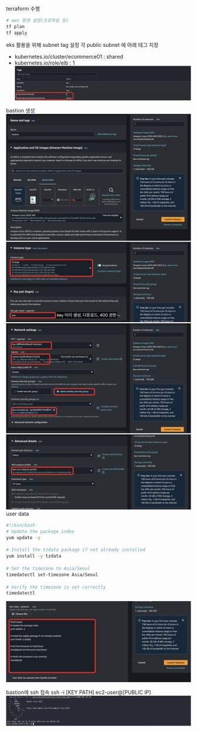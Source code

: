 

terraform 수행
```bash
# aws 환경 설정(프로파일 등)
tf plan
tf apply
```

eks 활용을 위해 subnet tag 설정
각 public subnet 에 아래 테그 지정
- kubernetes.io/cluster/ecommerce01 : shared
- kubernetes.io/role/elb : 1
![](2024-07-22-17-21-46.png)

bastion 생성
![](2024-07-22-15-49-37.png)
![](2024-07-22-15-50-17.png)
![](2024-07-22-15-51-42.png)
![](2024-07-22-15-52-05.png)
user data
```bash
#!/bin/bash
# Update the package index
yum update -y

# Install the tzdata package if not already installed
yum install -y tzdata

# Set the timezone to Asia/Seoul
timedatectl set-timezone Asia/Seoul

# Verify the timezone is set correctly
timedatectl
```
![](2024-07-22-15-52-19.png)

bastion에 ssh 접속
ssh -i [KEY PATH] ec2-user@[PUBLIC IP]
![](2024-07-22-15-56-51.png)